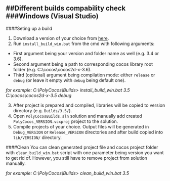 ##Different builds compability check
###Windows (Visual Studio)
---
####Seting up a build
1)  Download a version of your choice from [here](http://www.cocos2d-x.org/download/version#Cocos2d-x).
2)  Run `install_build_win.bat` from the cmd with following arguments:

* First argument being your version and folder name as well (e.g. 3.4 or 3.6).
* Second argument being a path to corresponding cocos library root folder (e.g. C:\cocos\cocos2d-x-3.6).
* Third (optional) argument being compilation mode: either `release` or `debug` (or leave it empty with `debug` being default one).

*for example:
C:\PolyCocos\Builds> install_build_win.bat 3.5 C:\cocos\cocos2d-x-3.5 debug*

3) After project is prepared and compiled, libraries will be copied to version directory (e.g. `Builds/3.5/`).
4) Open `PolyCocosBuilds.sln` solution and manually add created `PolyCocos_VERSION.vcxproj` project to the solution.
5) Compile projects of your choice. Output files will be generated in `Debug_VERSION` or `Release_VERSION` directories and after build copied into `lib/VERSION/` directory.

####Clean
You can clean generated project file and cocos project folder with `clear_build_win.bat` script with one parameter being version you want to get rid of.
However, you still have to remove project from solution manually.

*for example:
C:\PolyCocos\Builds> clean_build_win.bat 3.5*
